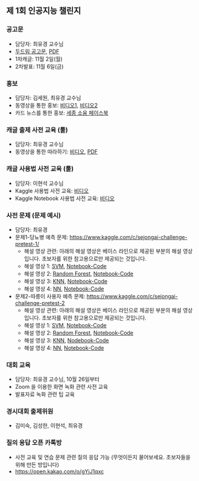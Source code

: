 ## 제 1회 인공지능 챌린지



### 공고문
- 담당자: 최유경 교수님
- [두드림 공고문](https://do.sejong.ac.kr/ko/program/all/view/1288), [PDF](https://github.com/SejongAI-Challenge/2020.AI.Challenge/blob/master/%E1%84%8C%E1%85%A6%201%E1%84%92%E1%85%AC%20AI%20%E1%84%8E%E1%85%A2%E1%86%AF%E1%84%85%E1%85%B5%E1%86%AB%E1%84%8C%E1%85%B5-%E1%84%8B%E1%85%A1%E1%86%AB%E1%84%82%E1%85%A2%E1%84%86%E1%85%AE%E1%86%AB.pdf)
- 1차캐글: 11월 2일(월)
- 2차발표: 11월 6일(금)

### 홍보
- 담당자: 김세원, 최유경 교수님
- 동영상을 통한 홍보: [비디오1](https://www.youtube.com/watch?v=ybQCMoK3HEs), [비디오2](https://youtu.be/HNR5JTR3W9Y)
- 카드 뉴스를 통한 홍보: [세종 소융 페이스북](https://www.facebook.com/1771203086536080/posts/2833640790292299/?sfnsn=mo)

### 캐글 출제 사전 교육 (툴)
- 담당자: 최유경 교수님
- 동영상을 통한 따라하기: [비디오](https://youtu.be/g1STw4M8MNY), [PDF](https://github.com/SejongAI-Challenge/2020.AI.Challenge/blob/master/%E1%84%8F%E1%85%A2%E1%84%80%E1%85%B3%E1%86%AF%E1%84%85%E1%85%B5%E1%84%83%E1%85%A5%E1%84%87%E1%85%A9%E1%84%83%E1%85%B3%E1%84%86%E1%85%A1%E1%86%AB%E1%84%83%E1%85%B3%E1%86%AF%E1%84%80%E1%85%B5.pdf)

### 캐글 사용법 사전 교육 (툴) 
- 담당자: 이현석 교수님
- Kaggle 사용법 사전 교육: [비디오](https://youtu.be/jwMMd3yFFXI)
- Kaggle Notebook 사용법 사전 교육: [비디오](https://youtu.be/U0ikpjGhNbg)

### 사전 문제 (문제 예시) 
- 담당자: 최유경 
- 문제1-당뇨병 예측 문제: https://www.kaggle.com/c/sejongai-challenge-pretest-1/
  - 해설 영상 관련: 아래의 해설 영상은 베이스 라인으로 제공된 부분의 해설 영상입니다. 초보자를 위한 참고용으로만 제공되는 것입니다. 
  - 해설 영상 1: [SVM](https://youtu.be/mTuPfKRjZfA), [Notebook-Code](https://www.kaggle.com/kjwdubu/pretest-1-svmclassifier)
  - 해설 영상 2: [Random Forest](https://youtu.be/8PIbBqcENbs), [Notebook-Code](https://www.kaggle.com/jowoen/pretest-1-randomforestclassifier)
  - 해설 영상 3: [KNN](https://youtu.be/x8nSr_9ZkLw), [Notebook-Code](https://www.kaggle.com/daechanhan/knn-baseline-0-80)
  - 해설 영상 4: [NN](https://youtu.be/KSNkC6ymFDI), [Notebook-Code](https://www.kaggle.com/xown3197/dnn-0-775)
- 문제2-따릉이 사용자 예측 문제: https://www.kaggle.com/c/sejongai-challenge-pretest-2
  - 해설 영상 관련: 아래의 해설 영상은 베이스 라인으로 제공된 부분의 해설 영상입니다. 초보자를 위한 참고용으로만 제공되는 것입니다. 
  - 해설 영상 1: [SVM](https://youtu.be/72Aohx3SjsI), [Notebook-Code](https://www.kaggle.com/kjwdubu/pretest-2-svmregressor)
  - 해설 영상 2: [Random Forest](https://youtu.be/QBDbu3kfncg), [Notebook-Code](https://www.kaggle.com/jowoen/pretest-2-randomforestregressor)
  - 해설 영상 3: [KNN](https://youtu.be/T8PJyEbHGxg), [Nodebook-Code](https://www.kaggle.com/daechanhan/knn-baseline-67-28)
  - 해설 영상 4: [NN](https://youtu.be/n9EvKJ9CJHw), [Notebook-Code](https://www.kaggle.com/xown3197/dnn-70-22)

### 대회  교육
- 담당자: 최유경 교수님, 10월 26일부터 
- Zoom 을 이용한 화면 녹화 관련 사전 교육
- 발표자료 녹화 관련 팁 교육


### 경시대회 출제위원
- 김미숙, 김성한, 이현석, 최유경 

### 질의 응답 오픈 카톡방
- 사전 교육 및 연습 문제 관련 질의 응답 가능 (무엇이든지 물어보세요. 초보자들을 위해 만든 방입니다)
- https://open.kakao.com/o/gYjJ1qxc


